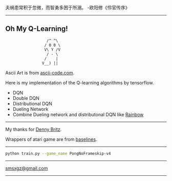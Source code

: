夫祸患常积于忽微，而智勇多困于所溺。
-欧阳修《伶官传序》

----
Oh My Q-Learning!
----
                      /^ ^\
                     / 0 0 \
                     V\ Y /V
                      / - \
                     /    |
                    V__) ||

Ascii Art is from [ascii-code.com](https://www.ascii-code.com/ascii-art/animals/dogs.php).


Here is my implementation of the Q-learning algorithms by tensorflow.
* DQN
* Double DQN
* Distributional DQN
* Dueling Network
* Combine Dueling network and distributonal DQN like [Rainbow](https://arxiv.org/pdf/1710.02298)

----
My thanks for [Denny Britz](https://github.com/dennybritz/reinforcement-learning).

Wrappers of atari game are from [baselines](https://github.com/openai/baselines/blob/master/baselines/common/atari_wrappers.py).

----

```bash
python train.py --game_name PongNoFrameskip-v4
```

----
smsxgz@gmail.com

----
